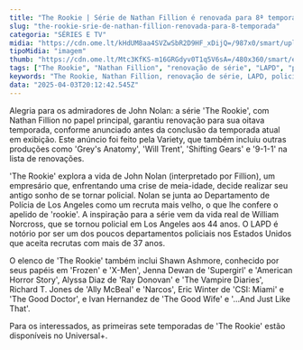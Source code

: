 ```yaml
---
title: "The Rookie | Série de Nathan Fillion é renovada para 8ª temporada"
slug: "the-rookie-srie-de-nathan-fillion-renovada-para-8-temporada"
categoria: "SÉRIES E TV"
midia: "https://cdn.ome.lt/kHdUM8aa4SVZwSbR2D9HF_xDijQ=/987x0/smart/uploads/conteudo/fotos/the-rookie-renovada.png"
tipoMidia: "imagem"
thumb: "https://cdn.ome.lt/Mtc3KfKS-m16GRGdyv0T1q5V6sA=/480x360/smart/extras/conteudos/rookie.webp"
tags: ["The Rookie", "Nathan Fillion", "renovação de série", "LAPD", "policial", "crise de meia-idade", "elenco estrelado", "Universal+"]
keywords: "The Rookie, Nathan Fillion, renovação de série, LAPD, policial, crise de meia-idade, elenco estrelado, Universal+"
data: "2025-04-03T20:12:42.545Z"
---
```


Alegria para os admiradores de John Nolan: a série 'The Rookie', com Nathan Fillion no papel principal, garantiu renovação para sua oitava temporada, conforme anunciado antes da conclusão da temporada atual em exibição. Este anúncio foi feito pela Variety, que também incluiu outras produções como 'Grey's Anatomy', 'Will Trent', 'Shifting Gears' e '9-1-1' na lista de renovações.

'The Rookie' explora a vida de John Nolan (interpretado por Fillion), um empresário que, enfrentando uma crise de meia-idade, decide realizar seu antigo sonho de se tornar policial. Nolan se junta ao Departamento de Polícia de Los Angeles como um recruta mais velho, o que lhe confere o apelido de 'rookie'. A inspiração para a série vem da vida real de William Norcross, que se tornou policial em Los Angeles aos 44 anos. O LAPD é notório por ser um dos poucos departamentos policiais nos Estados Unidos que aceita recrutas com mais de 37 anos.

O elenco de 'The Rookie' também inclui Shawn Ashmore, conhecido por seus papéis em 'Frozen' e 'X-Men', Jenna Dewan de 'Supergirl' e 'American Horror Story', Alyssa Diaz de 'Ray Donovan' e 'The Vampire Diaries', Richard T. Jones de 'Ally McBeal' e 'Narcos', Eric Winter de 'CSI: Miami' e 'The Good Doctor', e Ivan Hernandez de 'The Good Wife' e '...And Just Like That'.

Para os interessados, as primeiras sete temporadas de 'The Rookie' estão disponíveis no Universal+.